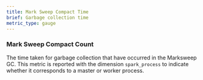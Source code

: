 ```yaml
---
title: Mark Sweep Compact Time
brief: Garbage collection time
metric_type: gauge
---
```

### Mark Sweep Compact Count
The time taken for garbage collection that have occurred in the Marksweep GC. This metric is reported with the dimension `spark_process` to indicate whether it corresponds to a master or worker process. 
